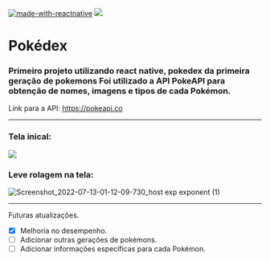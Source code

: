 
[![made-with-reactnative](https://img.shields.io/badge/Made%20with-React%20Native-blue)](https://reactnative.dev) 
<a href="https://reactnative.dev" target="_blank"> <img src="https://img.shields.io/badge/Made%20with-React%20Native-blue"/> </a>

<b><h1> Pokédex</h1></b>
<h3>Primeiro projeto utilizando react native, pokedex da primeira geração de pokemons
Foi utilizado a API PokeAPI para obtenção de nomes, imagens e tipos de cada Pokémon.</h3>

Link para a API: <a>https://pokeapi.co</a>

<hr>
<h3>Tela inical:</h3>

<img src="https://user-images.githubusercontent.com/84822895/178650314-e72db442-6913-497a-bf14-12801300b0e7.jpg"/>


<h3>Leve rolagem na tela:</h3>

![Screenshot_2022-07-13-01-12-09-730_host exp exponent (1)](https://user-images.githubusercontent.com/84822895/178649878-4ae5c0f2-a649-4e86-a8d2-ba4554a336bf.jpg)


<hr>


Futuras atualizações.
- [x] Melhoria no desempenho.
- [ ] Adicionar outras gerações de pokémons.
- [ ] Adicionar informações específicas para cada Pokémon.
